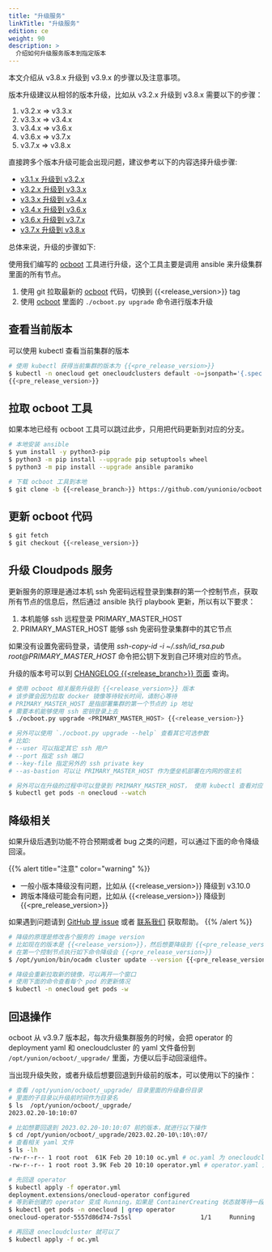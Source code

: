 ```yaml
---
title: "升级服务"
linkTitle: "升级服务"
edition: ce
weight: 90
description: >
  介绍如何升级服务版本到指定版本
---
```


本文介绍从 v3.8.x 升级到 v3.9.x 的步骤以及注意事项。

版本升级建议从相邻的版本升级，比如从 v3.2.x 升级到 v3.8.x 需要以下的步骤：

1. v3.2.x => v3.3.x
2. v3.3.x => v3.4.x
3. v3.4.x => v3.6.x
4. v3.6.x => v3.7.x
5. v3.7.x => v3.8.x

直接跨多个版本升级可能会出现问题，建议参考以下的内容选择升级步骤:

- [v3.1.x 升级到 v3.2.x](https://www.cloudpods.org/v3.2/docs/setup/upgrade)
- [v3.2.x 升级到 v3.3.x](https://www.cloudpods.org/v3.3/docs/setup/upgrade)
- [v3.3.x 升级到 v3.4.x](https://www.cloudpods.org/v3.4/docs/setup/upgrade)
- [v3.4.x 升级到 v3.6.x](https://www.cloudpods.org/v3.6/zh/docs/setup/upgrade)
- [v3.6.x 升级到 v3.7.x](https://www.cloudpods.org/v3.7/zh/docs/setup/upgrade)
- [v3.7.x 升级到 v3.8.x](https://www.cloudpods.org/v3.8/zh/docs/setup/upgrade)

总体来说，升级的步骤如下:

使用我们编写的 [ocboot](https://github.com/yunionio/ocboot) 工具进行升级，这个工具主要是调用 ansible 来升级集群里面的所有节点。

1. 使用 git 拉取最新的 [ocboot](https://github.com/yunionio/ocboot) 代码，切换到 {{<release_version>}} tag
2. 使用 [ocboot](https://github.com/yunionio/ocboot) 里面的 `./ocboot.py upgrade` 命令进行版本升级

## 查看当前版本

可以使用 kubectl 查看当前集群的版本

```bash
# 使用 kubectl 获得当前集群的版本为 {{<pre_release_version>}}
$ kubectl -n onecloud get onecloudclusters default -o=jsonpath='{.spec.version}'
{{<pre_release_version>}}
```

## 拉取 ocboot 工具

如果本地已经有 ocboot 工具可以跳过此步，只用把代码更新到对应的分支。

```bash
# 本地安装 ansible
$ yum install -y python3-pip
$ python3 -m pip install --upgrade pip setuptools wheel
$ python3 -m pip install --upgrade ansible paramiko

# 下载 ocboot 工具到本地
$ git clone -b {{<release_branch>}} https://github.com/yunionio/ocboot && cd ./ocboot
```

## 更新 ocboot 代码

```bash
$ git fetch
$ git checkout {{<release_version>}}
```

## 升级 Cloudpods 服务

更新服务的原理是通过本机 ssh 免密码远程登录到集群的第一个控制节点，获取所有节点的信息后，然后通过 ansible 执行 playbook 更新，所以有以下要求：

1. 本机能够 ssh 远程登录 PRIMARY_MASTER_HOST
2. PRIMARY_MASTER_HOST 能够 ssh 免密码登录集群中的其它节点

如果没有设置免密码登录，请使用 *ssh-copy-id -i ~/.ssh/id_rsa.pub root@PRIMARY_MASTER_HOST* 命令把公钥下发到自己环境对应的节点。

升级的版本号可以到 [CHANGELOG {{<release_branch>}} 页面](../../development/changelog/release-3.10/) 查询。

```bash
# 使用 ocboot 相关服务升级到 {{<release_version>}} 版本
# 该步骤会因为拉取 docker 镜像等待较长时间，请耐心等待
# PRIMARY_MASTER_HOST 是指部署集群的第一个节点的 ip 地址
# 需要本机能够使用 ssh 密钥登录上去
$ ./ocboot.py upgrade <PRIMARY_MASTER_HOST> {{<release_version>}}

# 另外可以使用 `./ocboot.py upgrade --help` 查看其它可选参数
# 比如:
# --user 可以指定其它 ssh 用户
# --port 指定 ssh 端口
# --key-file 指定另外的 ssh private key
# --as-bastion 可以让 PRIMARY_MASTER_HOST 作为堡垒机部署在内网的宿主机

# 另外可以在升级的过程中可以登录到 PRIMARY_MASTER_HOST， 使用 kubectl 查看对应 pods 的升级情况
$ kubectl get pods -n onecloud --watch
```

## 降级相关

如果升级后遇到功能不符合预期或者 bug 之类的问题，可以通过下面的命令降级回滚。

{{% alert title="注意" color="warning" %}}
- 一般小版本降级没有问题，比如从 {{<release_version>}} 降级到 v3.10.0
- 跨版本降级可能会有问题，比如从 {{<release_version>}} 降级到 {{<pre_release_version>}}

如果遇到问题请到 [GitHub 提 issue](https://github.com/yunionio/cloudpods/issues) 或者 [联系我们](/zh/docs/contact) 获取帮助。
{{% /alert %}}

```bash
# 降级的原理是修改各个服务的 image version
# 比如现在的版本是 {{<release_version>}}，然后想要降级到 {{<pre_release_version>}}
# 在第一个控制节点执行如下命令降级会 {{<pre_release_version>}}
$ /opt/yunion/bin/ocadm cluster update --version {{<pre_release_version>}} --wait

# 降级会重新拉取新的镜像，可以再开一个窗口
# 使用下面的命令查看每个 pod 的更新情况
$ kubectl -n onecloud get pods -w
```

## 回退操作

ocboot 从 v3.9.7 版本起，每次升级集群服务的时候，会把 operator 的 deployment yaml 和 onecloudcluster 的 yaml 文件备份到 `/opt/yunion/ocboot/_upgrade/` 里面，方便以后手动回滚组件。

当出现升级失败，或者升级后想要回退到升级前的版本，可以使用以下的操作：

```bash
# 查看 /opt/yunion/ocboot/_upgrade/ 目录里面的升级备份目录
# 里面的子目录以升级前时间作为目录名
$ ls  /opt/yunion/ocboot/_upgrade/
2023.02.20-10:10:07

# 比如想要回退到 2023.02.20-10:10:07 前的版本，就进行以下操作
$ cd /opt/yunion/ocboot/_upgrade/2023.02.20-10\:10\:07/
# 查看相关 yaml 文件
$ ls -lh
-rw-r--r-- 1 root root  61K Feb 20 10:10 oc.yml # oc.yaml 为 onecloudcluster 描述文件
-rw-r--r-- 1 root root 3.9K Feb 20 10:10 operator.yml # operator.yaml 为 operator deployment 描述文件

# 先回退 operator
$ kubectl apply -f operator.yml
deployment.extensions/onecloud-operator configured
# 等到新创建的 operator 变成 Running，如果是 ContainerCreating 状态就等待一段时间
$ kubectl get pods -n onecloud | grep operator
onecloud-operator-5557d86d74-7s5sl                   1/1     Running   0          2s

# 再回退 onecloudcluster 就可以了
$ kubectl apply -f oc.yml
```
